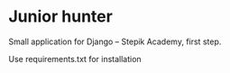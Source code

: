 # Junior hunter

Small application for Django – Stepik Academy, first step.

Use requirements.txt for installation
